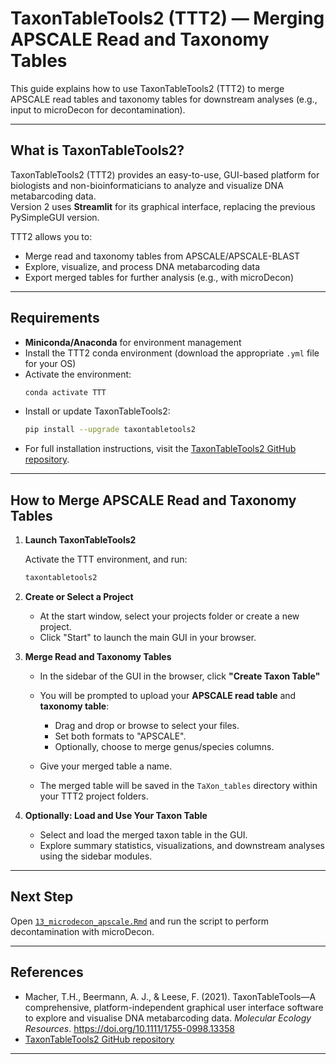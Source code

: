 # TaxonTableTools2 (TTT2) — Merging APSCALE Read and Taxonomy Tables

This guide explains how to use TaxonTableTools2 (TTT2) to merge APSCALE read tables and taxonomy tables for downstream analyses (e.g., input to microDecon for decontamination).

---

## What is TaxonTableTools2?

TaxonTableTools2 (TTT2) provides an easy-to-use, GUI-based platform for biologists and non-bioinformaticians to analyze and visualize DNA metabarcoding data.  
Version 2 uses **Streamlit** for its graphical interface, replacing the previous PySimpleGUI version.

TTT2 allows you to:
- Merge read and taxonomy tables from APSCALE/APSCALE-BLAST
- Explore, visualize, and process DNA metabarcoding data
- Export merged tables for further analysis (e.g., with microDecon)

---

## Requirements

- **Miniconda/Anaconda** for environment management
- Install the TTT2 conda environment (download the appropriate `.yml` file for your OS)
- Activate the environment:
  ```bash
  conda activate TTT
  ```
- Install or update TaxonTableTools2:
  ```bash
  pip install --upgrade taxontabletools2
  ```
- For full installation instructions, visit the [TaxonTableTools2 GitHub repository](https://github.com/TillMacher/TaxonTableTools2).

---

## How to Merge APSCALE Read and Taxonomy Tables

1. **Launch TaxonTableTools2**

   Activate the TTT environment, and run:
   ```bash
   taxontabletools2
   ```

2. **Create or Select a Project**

   - At the start window, select your projects folder or create a new project.
   - Click "Start" to launch the main GUI in your browser.

3. **Merge Read and Taxonomy Tables**

   - In the sidebar of the GUI in the browser, click **"Create Taxon Table"**
   - You will be prompted to upload your **APSCALE read table** and **taxonomy table**:
     - Drag and drop or browse to select your files.
     - Set both formats to "APSCALE".
     - Optionally, choose to merge genus/species columns.
   - Give your merged table a name.

   - The merged table will be saved in the `TaXon_tables` directory within your TTT2 project folders.

5. **Optionally: Load and Use Your Taxon Table**

   - Select and load the merged taxon table in the GUI.
   - Explore summary statistics, visualizations, and downstream analyses using the sidebar modules.

---

## Next Step

Open [`13_microdecon_apscale.Rmd`](13_microdecon_apscale.Rmd) and run the script to perform decontamination with microDecon.

---

## References

- Macher, T.H., Beermann, A. J., & Leese, F. (2021). TaxonTableTools—A comprehensive, platform-independent graphical user interface software to explore and visualise DNA metabarcoding data. *Molecular Ecology Resources*. https://doi.org/10.1111/1755-0998.13358
- [TaxonTableTools2 GitHub repository](https://github.com/TillMacher/TaxonTableTools2)

---